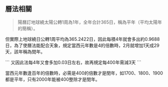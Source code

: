 ## 曆法相關

> 陽曆訂地球繞太陽公轉1周為1年，全年合計365日，稱為平年（平均太陽年的簡稱）。

但實際上地球繞日公轉1周平均為365.2422日，因此每積4年就會多出約0.9688日，為了使曆法能配合天象，規定當西元年數是4的倍數時，2月就增加1天成29天，該年稱為閏年。

\`\`\`
又因此法每4年又會多加0.03日左右，故再規定每400年需減3天
\`\`\`

當西元年數逢百年的倍數時，必需是400的倍數才是閏年，如1700、1800、1900都是平年，只有2000年能被400整除才是閏年。